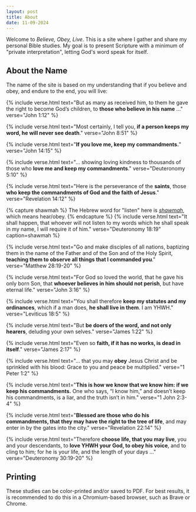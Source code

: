 ```yaml
---
layout: post
title: About
date: 11-09-2024
---
```


Welcome to *Believe, Obey, Live*. This is a site where I gather and share my
personal Bible studies. My goal is to present Scripture with a minimum of
"private interpretation", letting God's word speak for itself.

## About the Name

The name of the site is based on my understanding that if you believe and obey,
and endure to the end, you will live:

{% include verse.html
text="But as many as received him, to them he gave the right to become God’s children, to **those who believe in his name** ..."
verse="John 1:12"
%}

{% include verse.html
text="Most certainly, I tell you, **if a person keeps my word, he will never see death**."
verse="John 8:51"
%}

{% include verse.html
text="**If you love me, keep my commandments.**"
verse="John 14:15"
%}

{% include verse.html
text="... showing loving kindness to thousands of those who **love me and keep my commandments**."
verse="Deuteronomy 5:10"
%}

{% include verse.html
text="Here is the perseverance of the **saints**, those **who keep the commandments of God and the faith of Jesus**."
verse="Revelation 14:12"
%}

{% capture shawmah %}
The Hebrew word for "listen" here is <a href="https://www.blueletterbible.org/lexicon/h8085/ylt/wlc/0-1/"><i>shawmah</i></a>, which means hear/obey.
{% endcapture %}
{% include verse.html
text="It shall happen, that whoever will not listen to my words which he shall speak in my name, I will require it of him."
verse="Deuteronomy 18:19"
caption=shawmah
%}

{% include verse.html
text="Go and make disciples of all nations, baptizing them in the name of the Father and of the Son and of the Holy Spirit, **teaching them to observe all things that I commanded you**."
verse="Matthew 28:19-20"
%}

{% include verse.html
text="For God so loved the world, that he gave his only born Son, that **whoever believes in him should not perish**, but have eternal life."
verse="John 3:16"
%}

{% include verse.html
text="You shall therefore **keep my statutes and my ordinances**, which if a man does, **he shall live in them**. I am YHWH."
verse="Leviticus 18:5"
%}

{% include verse.html
text="But **be doers of the word, and not only hearers**, deluding your own selves."
verse="James 1:22"
%}

{% include verse.html
text="Even so **faith, if it has no works, is dead in itself**."
verse="James 2:17"
%}

{% include verse.html
text="... that you may **obey** Jesus Christ and be sprinkled with his blood: Grace to you and peace be multiplied."
verse="1 Peter 1:2"
%}

{% include verse.html
text="**This is how we know that we know him: if we keep his commandments.** One who says, “I know him,” and doesn’t keep his commandments, is a liar, and the truth isn’t in him."
verse="1 John 2:3-4"
%}

{% include verse.html
text="**Blessed are those who do his commandments, that they may have the right to the tree of life**, and may enter in by the gates into the city."
verse="Revelation 22:14"
%}

{% include verse.html
text="Therefore **choose life, that you may live**, you and your descendants, to **love YHWH your God, to obey his voice**, and to cling to him; for he is your life, and the length of your days ..."
verse="Deuteronomy 30:19-20"
%}

## Printing

These studies can be color-printed and/or saved to PDF. For best results, it is recommended to do this in a Chromium-based browser, such as Brave or Chrome.
